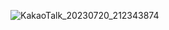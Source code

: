 ![KakaoTalk_20230720_212343874](https://github.com/FastCampus-ToyProject-Team11/.github/assets/96504592/76948516-3639-4586-9663-79788dded239)
